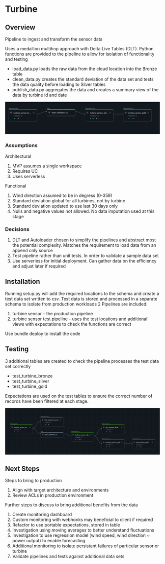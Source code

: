 # Turbine

## Overview
Pipeline to ingest and transform the sensor data

Uses a medallion multihop approach with Delta Live Tables (DLT).
Python functions are provided to the pipeline to allow for isolation of functionality and testing

* load_data.py loads the raw data from the cloud location into the Bronze table
* clean_data.py creates the standard deviation of the data set and tests the data quality before loading to Silver tables
* publish_data.py aggregates the data and creates a summary view of the data by turbine id and date

![alt text](images/image.png)

### Assumptions
Architectural
1. MVP assumes a single workspace
2. Requires UC
3. Uses serverless
   
Functional
1. Wind direction assumed to be in degress (0-359)
2. Standard deviation global for all turbines, not by turbine
3. Standard deviation updated to use last 30 days only
4. Nulls and negative values not allowed. No data imputation used at this stage

### Decisions
1. DLT and Autoloader chosen to simplify the pipelines and abstract most the potential complexity. Matches the requirement to load data from an append only source
2. Test pipeline rather than unit tests. In order to validate a sample data set
3. Use serverless for initial deployment. Can gather data on the efficiency and adjust later if required


## Installation
Running setup.py will add the required locations to the schema and create a test data set written to csv.
Test data is stored and processed in a separate schema to isolate from production workloads
2 Pipelines are included. 
1. turbine sensor - the production pipeline
2. turbine sensor test pipeline - uses the test locations and additional views with expectations to check the functions are correct

Use bundle deploy to install the code


## Testing
3 additional tables are created to check the pipeline processes the test data set correctly

* test_turbine_bronze
* test_turbine_silver
* test_turbine_gold

Expectations are used on the test tables to ensure the correct number of records have been filtered at each stage.

![alt text](images/image-1.png)

## Next Steps
Steps to bring to production
1. Align with target architecture and environments
2. Review ACLs in production environment
   
Further steps to discuss to bring additional benefits from the data
1. Create monitoring dashboard
2. Custom monitoring with webhooks may beneficial to client if required
3. Refactor to use portable expectations, stored in table
4. Investigation using moving averages to better understand fluctuations
5. Investigation to use regression model (wind speed, wind direction ~ power output) to enable forecasting
6.  Additional monitoring to isolate persistant failures of particular sensor or turbine
7.  Validate pipelines and tests against additional data sets